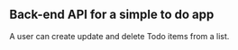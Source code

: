 ## Back-end API for a simple to do app

A user can create update and delete Todo items from a list. 